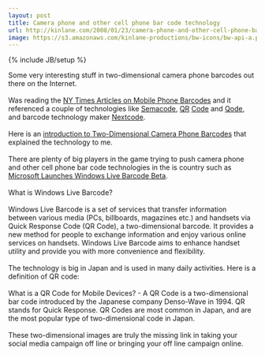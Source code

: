 ```yaml
---
layout: post
title: Camera phone and other cell phone bar code technology
url: http://kinlane.com/2008/01/23/camera-phone-and-other-cell-phone-bar-code-technology/
image: https://s3.amazonaws.com/kinlane-productions/bw-icons/bw-api-a.png
---
```

{% include JB/setup %}
<p>
     Some very interesting stuff in two-dimensional camera phone barcodes out there on the Internet.
     <br />
     <br />
     Was reading the <a href="http://www.nytimes.com/2007/04/01/business/01code.html?ex=1333080000&amp;en=8bb1180541c7a895&amp;ei=5088&amp;partner=rssnyt&amp;emc=rss">NY Times Articles on Mobile Phone Barcodes</a> and it referenced a couple of technologies like <a href="http://semacode.com/">Semacode</a>, <a href="http://en.wikipedia.org/wiki/QR_Code">QR</a> <a href="http://en.wikipedia.org/wiki/QR_Code">Code</a> and <a href="http://www.qode.com/en/index.jsp">Qode</a>, and barcode technology maker <a href="http://www.nextcodecorp.com/">Nextcode</a>.
     <br />
     <br />
     Here is an <a href="http://www.barcodemobile.com/introduction-to-two-dimensional-camera-phone-barcodes/">introduction to Two-Dimensional Camera Phone Barcodes</a> that explained the technology to me.
     <br />
     <br />
     There are plenty of big players in the game trying to push camera phone and other cell phone bar code technologies in the is country such as <a href="http://www.barcodemobile.com/microsoft-launches-windows-live-barcode-beta/">Microsoft Launches Windows Live Barcode Beta</a>.
     <br />
     <br />
     <span class="c1">What is Windows Live Barcode?</span>
     <br />
     <br />
     <span class="c2">Windows Live Barcode is a set of services that transfer information between various media (PCs, billboards, magazines etc.) and handsets via Quick Response Code (QR Code), a two-dimensional barcode. It provides a new method for people to exchange information and enjoy various online services on handsets. Windows Live Barcode aims to enhance handset utility and provide you with more convenience and flexibility.</span>
     <br />
     <br />
     The technology is big in Japan and is used in many daily activities. Here is a definition of QR code:
     <br />
     <br />
     <span class="c2">What is a QR Code for Mobile Devices? - A QR Code is a two-dimensional bar code introduced by the Japanese company Denso-Wave in 1994. QR stands for Quick Response. QR Codes are most common in Japan, and are the most popular type of two-dimensional code in Japan.</span>
     <br />
     <br />
     These two-dimensional images are truly the missing link in taking your social media campaign off line or bringing your off line campaign online.
</p>